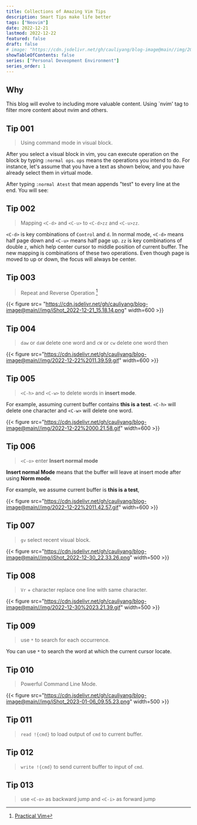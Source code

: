 ```yaml
---
title: Collections of Amazing Vim Tips
description: Smart Tips make life better
tags: ["Neovim"]
date: 2022-12-21
lastmod: 2022-12-22
featured: false
draft: false
# image: "https://cdn.jsdelivr.net/gh/cauliyang/blog-image@main//img/2022-12-22%2011.42.57.gif"
showTableOfContents: false
series: ["Personal Deveopment Environment"]
series_order: 1
---
```


## Why

This blog will evolve to including more valuable content.
Using `nvim' tag to filter more content about nvim and others.

## Tip 001

> Using command mode in visual block.

After you select a visual block in vim, you can execute operation on the block by typing `:normal ops`.
`ops` means the operations you intend to do.
For instance, let's assume that you have a text as shown below, and you have already select them in virtual mode.

After typing `:normal Atest` that mean appends "test" to every line at the end.
You will see:

## Tip 002

> Mapping `<C-d>` and `<C-u>` to `<C-d>zz` and `<C-u>zz`.

`<C-d>` is key combinations of `Control` and `d`.
In normal mode, `<C-d>` means half page down and `<C-u>` means half page up.
`zz` is key combinations of double `z`, which help center cursor to middle position of current buffer.
The new mapping is combinations of these two operations.
Even though page is moved to up or down, the focus will always be center.

## Tip 003

> Repeat and Reverse Operation [^vim]

{{< figure src= "https://cdn.jsdelivr.net/gh/cauliyang/blog-image@main//img/iShot_2022-12-21_15.18.14.png" width=600 >}}

## Tip 004

> `daw` or `daW` delete one word and `cW` or `cw` delete one word then

{{< figure src="https://cdn.jsdelivr.net/gh/cauliyang/blog-image@main//img/2022-12-22%2011.39.59.gif" width=600 >}}

## Tip 005

> `<C-h>` and `<C-w>` to delete words in **insert mode**.

For example, assuming current buffer contains **this is a test**.
`<C-h>` will delete one character and `<C-w>` will delete one word.

{{< figure src="https://cdn.jsdelivr.net/gh/cauliyang/blog-image@main//img/2022-12-22%2000.21.58.gif" width=600 >}}

## Tip 006

> `<C-o>` enter **Insert normal mode**

**Insert normal Mode** means that the buffer will leave at insert mode after using **Norm mode**.

For example, we assume current buffer is **this is a test**,

{{< figure src="https://cdn.jsdelivr.net/gh/cauliyang/blog-image@main//img/2022-12-22%2011.42.57.gif" width=600 >}}

## Tip 007

> `gv` select recent visual block.

{{< figure src="https://cdn.jsdelivr.net/gh/cauliyang/blog-image@main//img/iShot_2022-12-30_22.33.26.png" width=500 >}}

## Tip 008

> `Vr` + character replace one line with same character.

{{< figure src="https://cdn.jsdelivr.net/gh/cauliyang/blog-image@main//img/2022-12-30%2023.21.39.gif" width=500 >}}

## Tip 009

> use `*` to search for each occurrence.

You can use `*` to search the word at which the current cursor locate.

## Tip 010

> Powerful Command Line Mode.

{{< figure src="https://cdn.jsdelivr.net/gh/cauliyang/blog-image@main//img/iShot_2023-01-06_09.55.23.png" width=500 >}}

## Tip 011

> `read !{cmd}` to load output of `cmd` to current buffer.

## Tip 012

> `write !{cmd}` to send current buffer to input of `cmd`.

## Tip 013

> use `<C-o>` as backward jump and `<C-i>` as forward jump

<!-- links -->

[^vim]: [Practical Vim](https://pragprog.com/titles/dnvim2/practical-vim-second-edition/)
